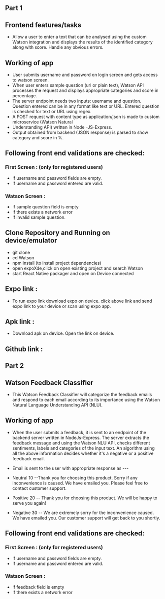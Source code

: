 
## Part 1

## Frontend features/tasks
* Allow a user to enter a text that can be analysed using the custom Watson integration and displays the results of the identified category along with score.
Handle any obvious errors.

## Working of app
* User submits username and password on login screen and gets access to watson screen.
* When user enters sample question (url or plain text), Watson API processes the request and displays appropriate           categories and score in percentage.
* The server endpoint needs two inputs: username and question. Question entered can be in any format like text or URL.      Entered question is checked for text or URL using regex. 
* A POST request with content type as application/json is made to custom microservice  (Watson Natural 
* Understanding API) written in Node -JS-Express.
* Output obtained from backend (JSON response) is parsed to show category and score in %.


## Following front end validations are checked:
### First Screen : (only for registered users)
* If username and password fields are empty.
* If username and password entered are valid.
### Watson Screen :
* If sample question field is empty
* If there exists a network error
* If invalid sample question.


## Clone Repository and Running on device/emulator

*  git clone 
*  cd Watson
*  npm install (to install project dependencies)
*  open expoXde,click on open existing project and search Watson
*  start React Native packager and open on Device connected


## Expo link : 
* To run expo link download expo on device. click above link and send expo link to your device or scan using expo app.

## Apk link : 
* Download apk on device.  Open the link on device.

## Github link : 

## Part 2 

## Watson Feedback Classifier
* This Watson Feedback Classifier will categorize the feedback emails and respond to each email according to its importance using the Watson Natural Language Understanding API (NLU).

## Working of app

* When the user submits a feedback, it is sent to an endpoint of the backend server written in NodeJs-Express. The server extracts the feedback message and using the Watson NLU API, checks different sentiments, labels and categories of the input text. An algorithm using all the above information decides whether it's a negative or a positive feedback email.
* Email is sent to the user with appropriate response as ---

* Neutral 10 --Thank you for choosing this product. Sorry if any inconvenience is caused. We have emailed you. Please       feel free to contact customer support.
* Positive 20 -- Thank you for choosing this product. We will be happy to serve you again!
* Negative 30 -- We are extremely sorry  for the inconvenience caused. We have emailed you. Our customer support will get   back to you shortly.

## Following front end validations are checked:
### First Screen : (only for registered users)
* If username and password fields are empty.
* If username and password entered are valid.
### Watson Screen :
* If feedback field is empty
* If there exists a network error




